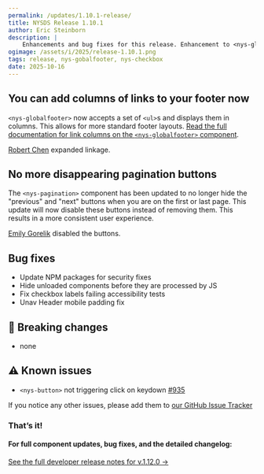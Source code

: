 ```yaml
---
permalink: /updates/1.10.1-release/
title: NYSDS Release 1.10.1
author: Eric Steinborn
description: |
    Enhancements and bug fixes for this release. Enhancement to <nys-globalfooter> to allow multiple columns of links and bug fixes for accessibility and click functionality of <nys-checkbox>.
ogimage: /assets/i/2025/release-1.10.1.png
tags: release, nys-gobalfooter, nys-checkbox
date: 2025-10-16
---
```


## You can add columns of links to your footer now
`<nys-globalfooter>` now accepts a set of `<ul>`s and displays them in columns. This allows for more standard footer layouts. [Read the full documentation for link columns on the `<nys-globalfooter>` component](/components/globalfooter).

[Robert Chen](https://github.com/novacat35) expanded linkage.

<!-- ## Invert property added to form elements (CODE ONLY)
All form field components have been updated with a new property which will invert the color scheme of the component to better display on dark backgrounds. As always please check your contrast ratios to make sure you are still creating accessible color combinations. [Read the full documentation for invert prop on the `<nys-textinput>` component](/components/textinput).

[Robert Chen](https://github.com/novacat35) inverted these properties. -->

## No more disappearing pagination buttons
The `<nys-pagination>` component has been updated to no longer hide the "previous" and "next" buttons when you are on the first or last page. This update will now disable these buttons instead of removing them. This results in a more consistent user experience.

[Emily Gorelik](https://github.com/emilygorelik) disabled the buttons.

## Bug fixes
 - Update NPM packages for security fixes
 - Hide unloaded components before they are processed by JS
 - Fix checkbox labels failing accessibility tests
 - Unav Header mobile padding fix

## 🚨 Breaking changes
 - none

## ⚠️ Known issues
- `<nys-button>` not triggering click on keydown [#935](https://github.com/ITS-HCD/nysds/issues/935)

If you notice any other issues, please add them to [our GitHub Issue Tracker](https://github.com/ITS-HCD/nysds/issues)

### That’s it!

#### For full component updates, bug fixes, and the detailed changelog:  
[See the full developer release notes for v.1.12.0 →](https://github.com/ITS-HCD/nysds/releases/tag/v1.12.0)